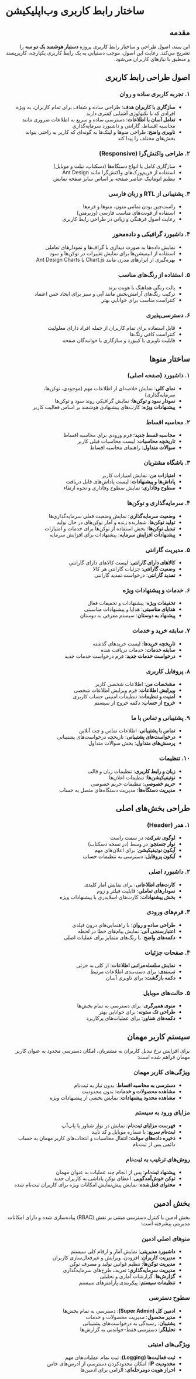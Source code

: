 # ساختار رابط کاربری وب‌اپلیکیشن

<div dir="rtl">

## مقدمه

این سند، اصول طراحی و ساختار رابط کاربری پروژه **دستیار هوشمند یک دو سه** را تشریح می‌کند. رعایت این اصول، موجب دستیابی به یک رابط کاربری یکپارچه، کاربرپسند و منطبق با نیازهای کاربران می‌شود.

## اصول طراحی رابط کاربری

### ۱. تجربه کاربری ساده و روان
- **سازگاری با کاربران هدف**: طراحی ساده و شفاف برای تمام کاربران، به ویژه افرادی که با تکنولوژی آشنایی کمتری دارند
- **تعامل آسان با اطلاعات**: دسترسی ساده و سریع به اطلاعات ضروری مانند محاسبه اقساط، گارانتی و داشبورد سرمایه‌گذاری
- **ناوبری واضح**: طراحی منوها و لینک‌ها به گونه‌ای که کاربر به راحتی بتواند بخش‌های مختلف را پیدا کند

### ۲. طراحی واکنش‌گرا (Responsive)
- سازگاری کامل با انواع دستگاه‌ها (دسکتاپ، تبلت و موبایل)
- استفاده از فریم‌ورک‌های واکنش‌گرا مانند Ant Design
- تنظیم اتوماتیک عناصر صفحه بر اساس سایز صفحه نمایش

### ۳. پشتیبانی از RTL و زبان فارسی
- راست‌چین بودن تمامی متون، منوها و فرم‌ها
- استفاده از فونت‌های مناسب فارسی (وزیرمتن)
- رعایت اصول فرهنگی و زبانی در طراحی رابط کاربری

### ۴. داشبورد گرافیکی و داده‌محور
- نمایش داده‌ها به صورت دیداری با گراف‌ها و نمودارهای تعاملی
- استفاده از انیمیشن‌ها برای نمایش تغییرات در توکن‌ها و سود
- بهره‌گیری از ابزارهای مدرن مانند Chart.js یا Ant Design Charts

### ۵. استفاده از رنگ‌های مناسب
- پالت رنگی هماهنگ با هویت برند
- ترکیب رنگ‌های آرامش‌بخش مانند آبی و سبز برای ایجاد حس اعتماد
- کنتراست مناسب برای خوانایی بهتر

### ۶. دسترسی‌پذیری
- قابل استفاده برای تمام کاربران از جمله افراد دارای معلولیت
- کنتراست کافی رنگ‌ها
- قابلیت ناوبری با کیبورد و سازگاری با خوانندگان صفحه

## ساختار منوها

### ۱. داشبورد (صفحه اصلی)
- **نمای کلی**: نمایش خلاصه‌ای از اطلاعات مهم (موجودی، توکن‌ها، سرمایه‌گذاری)
- **نمودار سود و توکن‌ها**: نمایش گرافیکی روند سود و توکن‌ها
- **پیشنهادات ویژه**: کارت‌های پیشنهادی هوشمند بر اساس فعالیت کاربر

### ۲. محاسبه اقساط
- **محاسبه قسط جدید**: فرم ورودی برای محاسبه اقساط
- **تاریخچه محاسبات**: لیست محاسبات قبلی کاربر
- **سوالات متداول**: راهنمای محاسبه اقساط

### ۳. باشگاه مشتریان
- **امتیازات من**: نمایش امتیازات کاربر
- **پاداش‌ها و پیشنهادات**: لیست پاداش‌های قابل دریافت
- **سطوح وفاداری**: نمایش سطوح وفاداری و نحوه ارتقاء

### ۴. سرمایه‌گذاری و توکن‌ها
- **وضعیت سرمایه‌گذاری**: نمایش وضعیت فعلی سرمایه‌گذاری‌ها
- **تولید توکن‌ها**: شمارنده زنده و آمار توکن‌های در حال تولید
- **تبدیل توکن‌ها**: بخش استفاده از توکن‌ها برای خدمات و امتیازات
- **پیشنهادات افزایش سرمایه**: پیشنهادات برای افزایش سرمایه

### ۵. مدیریت گارانتی
- **کالاهای دارای گارانتی**: لیست کالاهای دارای گارانتی
- **وضعیت گارانتی**: جزئیات گارانتی هر کالا
- **تمدید گارانتی**: درخواست تمدید گارانتی

### ۶. خدمات و پیشنهادات ویژه
- **تخفیفات ویژه**: پیشنهادات و تخفیفات فعال
- **هدایای مناسبتی**: هدایا و پیشنهادات مناسبتی
- **پیشنهاد به دوستان**: سیستم معرفی به دوستان

### ۷. سابقه خرید و خدمات
- **تاریخچه خریدها**: لیست خریدهای گذشته
- **سابقه خدمات**: خدمات دریافت شده
- **درخواست خدمات جدید**: فرم درخواست خدمات جدید

### ۸. پروفایل کاربری
- **مشخصات من**: اطلاعات شخصی کاربر
- **ویرایش اطلاعات**: فرم ویرایش اطلاعات شخصی
- **امنیت و تنظیمات**: تنظیمات امنیتی حساب کاربری
- **خروج از حساب**: دکمه خروج از سیستم

### ۹. پشتیبانی و تماس با ما
- **تماس با پشتیبانی**: اطلاعات تماس و چت آنلاین
- **درخواست‌های پشتیبانی**: تاریخچه درخواست‌های پشتیبانی
- **پرسش‌های متداول**: بخش سوالات متداول

### ۱۰. تنظیمات
- **زبان و رابط کاربری**: تنظیمات زبان و قالب
- **نوتیفیکیشن‌ها**: تنظیمات اعلان‌ها
- **حریم خصوصی**: تنظیمات حریم خصوصی
- **مدیریت دستگاه‌ها**: مدیریت دستگاه‌های متصل به حساب

## طراحی بخش‌های اصلی

### ۱. هدر (Header)
- **لوگوی شرکت**: در سمت راست
- **نوار جستجو**: در وسط (در نسخه دسکتاپ)
- **آیکون نوتیفیکیشن**: برای اعلان‌های مهم
- **آیکون پروفایل**: دسترسی به تنظیمات حساب

### ۲. داشبورد اصلی
- **کارت‌های اطلاعاتی**: برای نمایش آمار کلیدی
- **نمودارهای تعاملی**: قابلیت فیلتر و زوم
- **بخش پیشنهادات**: کارت‌های اسلایدری با پیشنهادات ویژه

### ۳. فرم‌های ورودی
- **طراحی ساده و روان**: با راهنمایی‌های درون فیلدی
- **اعتبارسنجی آنی**: نمایش پیام‌های خطا در لحظه
- **دکمه‌های واضح**: با رنگ‌های متمایز برای عملیات اصلی

### ۴. صفحات جزئیات
- **نمایش سلسله‌مراتبی اطلاعات**: از کلی به جزئی
- **تب‌بندی**: برای دسته‌بندی اطلاعات مرتبط
- **دکمه بازگشت**: برای ناوبری آسان

### ۵. حالت‌های موبایل
- **منوی همبرگری**: برای دسترسی به تمام بخش‌ها
- **طراحی تک ستونه**: برای خوانایی بهتر
- **دکمه‌های شناور**: برای عملیات‌های پرکاربرد

## سیستم کاربر مهمان

برای افزایش نرخ تبدیل کاربران به مشتریان، امکان دسترسی محدود به عنوان کاربر مهمان فراهم شده است:

### ویژگی‌های کاربر مهمان
- **دسترسی به محاسبه اقساط**: بدون نیاز به ثبت‌نام
- **مشاهده محصولات و خدمات**: بدون محدودیت
- **مشاهده محدود پیشنهادات**: نمایش بخشی از پیشنهادات ویژه

### مزایای ورود به سیستم
- **فهرست مزایای ثبت‌نام**: نمایش در نوار شناور یا پاپ‌آپ
- **ثبت‌نام سریع**: با شماره موبایل و کد تأیید
- **ذخیره داده‌های موقت**: انتقال محاسبات و انتخاب‌های کاربر مهمان به حساب دائمی پس از ثبت‌نام

### روش‌های ترغیب به ثبت‌نام
- **پیشنهاد ثبت‌نام**: پس از انجام چند عملیات به عنوان مهمان
- **توکن خوش‌آمدگویی**: اعطای توکن پاداشی به کاربران جدید
- **محتوای قفل‌شده**: نمایش پیش‌نمایش امکانات ویژه برای کاربران ثبت‌نام شده

## بخش ادمین

بخش ادمین با کنترل دسترسی مبتنی بر نقش (RBAC) پیاده‌سازی شده و دارای امکانات مدیریتی پیشرفته است:

### منوهای اصلی ادمین
- **داشبورد مدیریتی**: نمایش آمار و ارقام کلی سیستم
- **مدیریت کاربران**: افزودن، ویرایش و غیرفعال‌سازی کاربران
- **مدیریت توکن‌ها**: تنظیم قوانین تولید و مصرف توکن
- **مدیریت سرمایه‌گذاری**: تعریف طرح‌های سرمایه‌گذاری
- **گزارش‌ها**: گزارشات آماری و تحلیلی
- **تنظیمات سیستم**: پیکربندی پارامترهای سیستم

### سطوح دسترسی
- **ادمین کل (Super Admin)**: دسترسی به تمام بخش‌ها
- **مدیر محصول**: مدیریت محصولات و خدمات
- **پشتیبان**: رسیدگی به درخواست‌های پشتیبانی
- **تحلیلگر**: دسترسی فقط-خواندنی به گزارش‌ها

### ویژگی‌های امنیتی
- **ثبت فعالیت‌ها (Logging)**: ثبت تمام عملیات‌های مهم
- **محدودیت IP**: امکان محدودکردن دسترسی از آدرس‌های خاص
- **احراز هویت دومرحله‌ای**: الزامی برای ادمین‌ها

</div> 